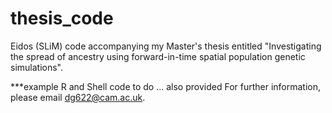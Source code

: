 # thesis_code
Eidos (SLiM) code accompanying my Master's thesis entitled "Investigating the spread of ancestry using forward-in-time spatial population genetic simulations".

***example R and Shell code to do ... also provided
For further information, please email dg622@cam.ac.uk.
